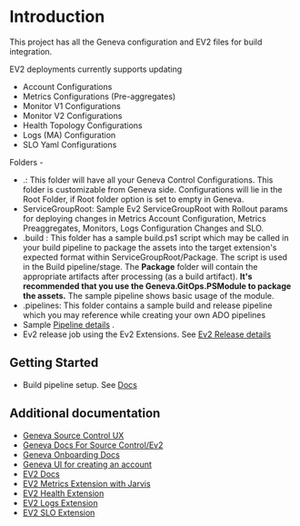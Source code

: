 # Introduction

This project has all the Geneva configuration and EV2 files for build integration.

EV2 deployments currently supports updating
- Account Configurations
- Metrics Configurations (Pre-aggregates)
- Monitor V1 Configurations
- Monitor V2 Configurations
- Health Topology Configurations
- Logs (MA) Configuration 
- SLO Yaml Configurations 

Folders -

- .: This folder will have all your Geneva Control Configurations. This folder is customizable from Geneva side. Configurations will lie in the Root Folder, if Root folder option is set to empty in Geneva.
- ServiceGroupRoot: Sample Ev2 ServiceGroupRoot with Rollout params for deploying changes in Metrics Account Configuration, Metrics Preaggregates, Monitors, Logs Configuration Changes and SLO.
- .build : This folder has a sample build.ps1 script which may be called in your build pipeline to package the assets into the target extension's expected format within ServiceGroupRoot/Package. The script is used in the Build pipeline/stage. The **Package** folder will contain the appropriate artifacts after processing (as a build artifact). **It's recommended that you use the Geneva.GitOps.PSModule to package the assets.** The sample pipeline shows basic usage of the module.
- .pipelines: This folder contains a sample build and release pipeline which you may reference while creating your own ADO pipelines
- Sample [Pipeline details](https://msazure.visualstudio.com/One/_build?definitionId=297261) . 
- Ev2 release job using the Ev2 Extensions. See [Ev2 Release details](https://msazure.visualstudio.com/One/_releaseDefinition?definitionId=49142&_a=definition-pipeline)

## Getting Started

 - Build pipeline setup. See [Docs](https://eng.ms/docs/products/geneva/connectors/source_control/_genevaev2settings)

## Additional documentation

- [Geneva Source Control UX](https://portal.microsoftgeneva.com/account/configurations)
- [Geneva Docs For Source Control/Ev2](https://eng.ms/docs/products/geneva/connectors/source_control/gettingstartedv2)
- [Geneva Onboarding Docs](https://eng.ms/docs/products/geneva/getting_started/v2/landingpage)
- [Geneva UI for creating an account](https://portal.microsoftgeneva.com/settings/onboard)
- [EV2 Docs](https://ev2docs.azure.net/)
- [EV2 Metrics Extension with Jarvis](https://eng.ms/docs/products/geneva/connectors/ev2/metrics-release-pipelines)
- [EV2 Health Extension](https://eng.ms/docs/products/geneva/alerts/howdoi/managemonitorstopologywithev2)
- [EV2 Logs Extension](https://eng.ms/docs/products/geneva/logs/howtoguides/ev2/ev2)
- [EV2 SLO Extension](https://ev2docs.azure.net/features/service-artifacts/actions/http-extensions/shared-extensions/Microsoft.SLO.html)